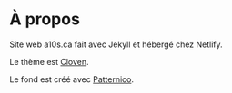 # À propos

Site web a10s.ca fait avec Jekyll et hébergé chez Netlify.

Le thème est [Cloven](https://themeforest.net/item/cloven-corporate-business-blogging-jekyll-template/25575974).

Le fond est créé avec [Patternico](https://patternico.com/#REHn4oJey7FZ5dxn).
